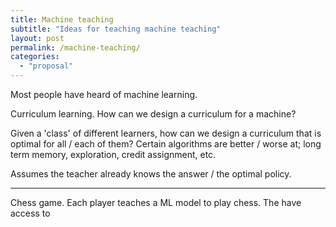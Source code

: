 ```yaml
---
title: Machine teaching
subtitle: "Ideas for teaching machine teaching"
layout: post
permalink: /machine-teaching/
categories: 
  - "proposal"
---
```


Most people have heard of machine learning. 



Curriculum learning.
How can we design a curriculum for a machine?

Given a 'class' of different learners, how can we design a curriculum that is optimal for all / each of them?
Certain algorithms are better / worse at; long term memory, exploration, credit assignment, etc.


Assumes the teacher already knows the answer / the optimal policy.


***

Chess game.
Each player teaches a ML model to play chess.
The have access to 